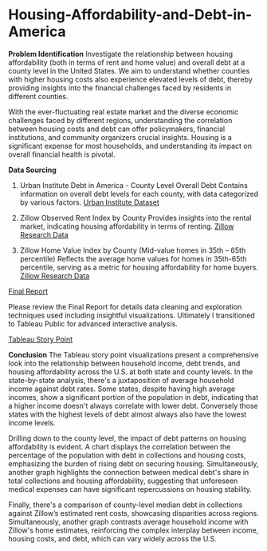 # Housing-Affordability-and-Debt-in-America

**Problem Identification**
Investigate the relationship between housing affordability (both in terms of rent and home value) and overall debt at a county level in the United States. We aim to understand whether counties with higher housing costs also experience elevated levels of debt, thereby providing insights into the financial challenges faced by residents in different counties.

With the ever-fluctuating real estate market and the diverse economic challenges faced by different regions, understanding the correlation between housing costs and debt can offer policymakers, financial institutions, and community organizers crucial insights. Housing is a significant expense for most households, and understanding its impact on overall financial health is pivotal.

**Data Sourcing**
1. Urban Institute Debt in America - County Level Overall Debt
Contains information on overall debt levels for each county, with data categorized by various factors. [Urban Institute Dataset](https://datacatalog.urban.org/dataset/debt-america-2023/resource/41421d89-c753-46e9-bd8f-a4962d8d1a30)
   
2. Zillow Observed Rent Index by County
Provides insights into the rental market, indicating housing affordability in terms of renting. [Zillow Research Data](https://www.zillow.com/research/data/)

3. Zillow Home Value Index by County (Mid-value homes in 35th – 65th percentile)
Reflects the average home values for homes in 35th-65th percentile, serving as a metric for housing affordability for home buyers. [Zillow Research Data](https://www.zillow.com/research/data/)

[Final Report](https://github.com/avocado21/Housing-Affordability-and-Debt-in-America/blob/main/Capstone%20Three%20-%20Final%20Report%20-%20Housing%20Affordability%20and%20Debt%20in%20America.pdf)

Please review the Final Report for details data cleaning and exploration techniques used including insightful visualizations. Ultimately I transitioned to Tableau Public for advanced interactive analysis. 

[Tableau Story Point]()

**Conclusion**
The Tableau story point visualizations present a comprehensive look into the relationship between household income, debt trends, and housing affordability across the U.S. at both state and county levels. In the state-by-state analysis, there's a juxtaposition of average household income against debt rates. Some states, despite having high average incomes, show a significant portion of the population in debt, indicating that a higher income doesn't always correlate with lower debt. Conversely those states with the highest levels of debt almost always also have the lowest income levels.

Drilling down to the county level, the impact of debt patterns on housing affordability is evident. A chart displays the correlation between the percentage of the population with debt in collections and housing costs, emphasizing the burden of rising debt on securing housing. Simultaneously, another graph highlights the connection between medical debt's share in total collections and housing affordability, suggesting that unforeseen medical expenses can have significant repercussions on housing stability.

Finally, there's a comparison of county-level median debt in collections against Zillow’s estimated rent costs, showcasing disparities across regions. Simultaneously, another graph contrasts average household income with Zillow's home estimates, reinforcing the complex interplay between income, housing costs, and debt, which can vary widely across the U.S. 

